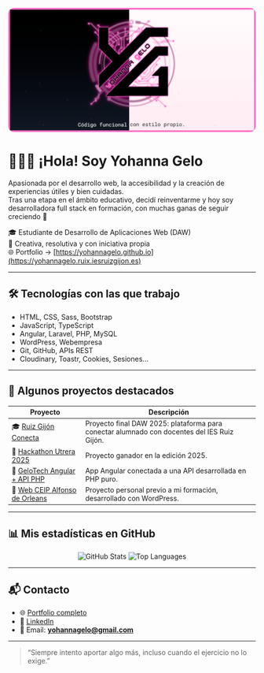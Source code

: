<p align="center">
  <img src="./bannerGitHUb_YohannaGelo.png" alt="Banner Yohanna Gelo" style="max-width: 100%; border-radius: 12px;" />
</p>

# 👩🏻‍💻 ¡Hola! Soy Yohanna Gelo

Apasionada por el desarrollo web, la accesibilidad y la creación de experiencias útiles y bien cuidadas.  
Tras una etapa en el ámbito educativo, decidí reinventarme y hoy soy desarrolladora full stack en formación, con muchas ganas de seguir creciendo 💪

🎓 Estudiante de Desarrollo de Aplicaciones Web (DAW)  
🧠 Creativa, resolutiva y con iniciativa propia  
🌐 Portfolio → [https://yohannagelo.github.io](https://yohannagelo.ruix.iesruizgijon.es)

---

## 🛠️ Tecnologías con las que trabajo

- HTML, CSS, Sass, Bootstrap
- JavaScript, TypeScript
- Angular, Laravel, PHP, MySQL
- WordPress, Webempresa
- Git, GitHub, APIs REST
- Cloudinary, Toastr, Cookies, Sesiones...

---

## 🚀 Algunos proyectos destacados

| Proyecto | Descripción |
|---------|-------------|
| 🎓 [Ruiz Gijón Conecta](https://yohannagelo.ruix.iesruizgijon.es/rgconecta) | Proyecto final DAW 2025: plataforma para conectar alumnado con docentes del IES Ruiz Gijón. |
| 🧩 [Hackathon Utrera 2025](https://yohannagelo.ruix.iesruizgijon.es/hackathonUtrera/) | Proyecto ganador en la edición 2025. |
| 🧪 [GeloTech Angular + API PHP](https://yohannagelo.ruix.iesruizgijon.es/gelotech/) | App Angular conectada a una API desarrollada en PHP puro. |
| 🏫 [Web CEIP Alfonso de Orleans](https://www.ceipalfonsodeorleans.es/) | Proyecto personal previo a mi formación, desarrollado con WordPress. |

---

## 📊 Mis estadísticas en GitHub

<div align="center">
  <img height="160" src="https://github-readme-stats.vercel.app/api?username=YohannaGelo&show_icons=true&theme=radical" alt="GitHub Stats" />
  <img height="160" src="https://github-readme-stats.vercel.app/api/top-langs/?username=YohannaGelo&layout=compact&theme=radical" alt="Top Languages" />
</div>


---

## 📬 Contacto

- 🌐 [Portfolio completo](https://yohannagelo.ruix.iesruizgijon.es)
- 💼 [LinkedIn](https://www.linkedin.com/in/yohannagelo/)
- 📧 Email: **yohannagelo@gmail.com**

---

> “Siempre intento aportar algo más, incluso cuando el ejercicio no lo exige.”
